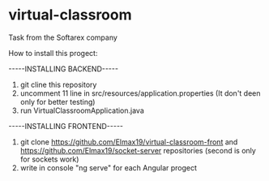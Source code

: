 # virtual-classroom
Task from the Softarex company

How to install this progect:

-----INSTALLING BACKEND-----
1) git cline this repository
2) uncomment 11 line in src/resources/application.properties (It don't deen only for better testing)
3) run VirtualClassroomApplication.java

-----INSTALLING FRONTEND-----
1) git clone https://github.com/Elmax19/virtual-classroom-front and https://github.com/Elmax19/socket-server repositories (second is only for sockets work)
2) write in console "ng serve" for each Angular progect
